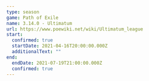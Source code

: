 ```yaml
---
type: season
game: Path of Exile
name: 3.14.0 - Ultimatum
url: https://www.poewiki.net/wiki/Ultimatum_league
start:
  confirmed: true
  startDate: 2021-04-16T20:00:00.000Z
  additionalText: ""
end:
  endDate: 2021-07-19T21:00:00.000Z
  confirmed: true
---
```

